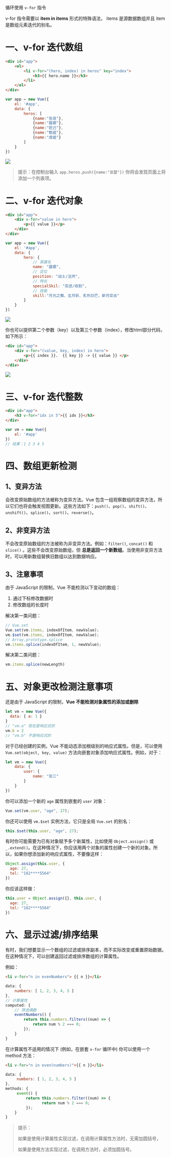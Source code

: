 循环使用 `v-for` 指令

v-for 指令需要以 **item in items** 形式的特殊语法， items 是源数据数组并且 item 是数组元素迭代的别名。

# 一、v-for 迭代数组

```html
<div id="app">
    <ol>
        <li v-for="(hero, index) in heros" key="index">
            <h3>{{ hero.name }}</h3>
        </li>
    </ol>
</div>
```

```javascript
var app = new Vue({
    el: '#app',
    data: {
        heros: [
            {name:"张良"},
            {name:"露娜"},
            {name:"妲己"},
            {name:"甄姬"},
            {name:"虞姬"}
        ]
    }
})
```

![](IMGS/v-for-arr.png)

> 提示：在控制台输入 `app.heros.push({name:"亚瑟"})` 你将会发现页面上将添加一个列表项。

# 二、v-for 迭代对象

```html
<div id="app">
    <div v-for="value in hero">
        <p>{{ value }}</p>
    </div>
</div>
```

```javascript
var app = new Vue({
    el: '#app',
    data: {
        hero: {
            // 英雄名
            name: "露娜",
            // 定位
            position: "战士/法师",
            // 特长
            specialSkil: "突进/收割",
            // 技能
            skill:"月光之舞、玄月斩、炙热剑芒、新月突击"
        }
    }
})
```

![](IMGS/v-for-object.png)

你也可以提供第二个参数（key）以及第三个参数（index），修改html部分代码，如下所示：

```html
<div id="app">
    <div v-for="(value, key, index) in hero">
        <p>{{ index }}.  {{ key }} -> {{ value }} </p>
    </div>
</div>
```

![](IMGS/v-for-object-1.png)

# 三、v-for 迭代整数

```html
<div id="app">
    <h3 v-for="idx in 5">{{ idx }}</h3>
</div>
```

```javascript
var vm = new Vue({
    el: '#app'
})
// 结果：1 2 3 4 5
```

# 四、数组更新检测

## 1、变异方法

会改变原始数组的方法被称为变异方法。Vue 包含一组观察数组的变异方法，所以它们也将会触发视图更新。这些方法如下：`push()`、`pop()`、`shift()`、`unshift()`、`splice()`、`sort()`、`reverse()`。

## 2、非变异方法

不会改变原始数组的方法被称为非变异方法。例如：`filter()`, `concat()` 和 `slice()` 。这些不会改变原始数组，但 **总是返回一个新数组**。当使用非变异方法时，可以用新数组替换旧数组以达到数据响应。

## 3、注意事项

由于 JavaScript 的限制，Vue 不能检测以下变动的数组：

1. 通过下标修改数据时
2. 修改数组的长度时

解决第一类问题：

```javascript
// Vue.set
Vue.set(vm.items, indexOfItem, newValue);
vm.$set(vm.items, indexOfItem, newValue);
// Array.prototype.splice
vm.items.splice(indexOfItem, 1, newValue);
```

解决第二类问题：

```javascript
vm.items.splice(newLength)
```

# 五、对象更改检测注意事项

还是由于 JavaScript 的限制，**Vue 不能检测对象属性的添加或删除** 

```javascript
let vm = new Vue({
  data: { a: 1 }
}
// "vm.a" 现在是响应式的
vm.b = 2
// "vm.b" 不是响应式的
```

对于已经创建的实例，Vue 不能动态添加根级别的响应式属性。但是，可以使用 `Vue.set(object, key, value)` 方法向嵌套对象添加响应式属性。例如，对于：

```javascript
let vm = new Vue({
    data: {
        user: {
            name: "张三"
        }
    }
})
```

你可以添加一个新的 `age` 属性到嵌套的 `user` 对象：

```javascript
Vue.set(vm.user, "age", 27);
```

你还可以使用 `vm.$set` 实例方法，它只是全局 `Vue.set` 的别名：

```javascript
this.$set(this.user, "age", 27);
```

有时你可能需要为已有对象赋予多个新属性，比如使用 `Object.assign()` 或 `_.extend()`。在这种情况下，你应该用两个对象的属性创建一个新的对象。所以，如果你想添加新的响应式属性，不要像这样：

```javascript
Object.assign(this.user, {
  age: 27,
  tel: "182****5564"
})
```

你应该这样做：

```javascript
this.user = Object.assign({}, this.user, {
  age: 27,
  tel: "182****5564"
})
```

# 六、显示过滤/排序结果

有时，我们想要显示一个数组的过滤或排序副本，而不实际改变或重置原始数据。在这种情况下，可以创建返回过滤或排序数组的计算属性。

例如：

```html
<li v-for="n in evenNumbers"> {{ n }}</li>
```

```javascript
data: {
  	numbers: [ 1, 2, 3, 4, 5 ]
},
// 计算属性
computed: {
    // 筛选偶数
    eventNumbers() {
        return this.numbers.filters((num) => {
            return num % 2 === 0;
        });
    }
}
```

在计算属性不适用的情况下 (例如，在嵌套 `v-for` 循环中) 你可以使用一个 method 方法：

```html
<li v-for="n in even(numbers)">{{ n }}</li>
```

```javascript
data: {
 	 numbers: [ 1, 2, 3, 4, 5 ]
},
methods: {
 	 event() {
   		 return this.numbers.filter((num) => {
        		return num % 2 === 0;
  		 });
	}
}
```

> 提示：
>
> 如果是使用计算属性实现过滤，在调用计算属性方法时，无需加圆括号，
>
> 如果是使用方法实现过滤，在调用方法时，必须加圆括号。





